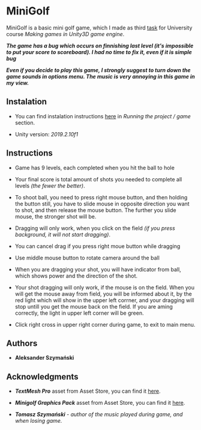# MiniGolf

MiniGolf is a basic mini golf game, which I made as third [task](./Lista03.pdf) for University course *Making games in Unity3D game engine*.

***The game has a bug which occurs on finnishing last level (it's impossible to put your score to scoreboard). I had no time to fix it, even if it is simple bug***

***Even if you decide to play this game, I strongly suggest to turn down the game sounds in options menu. The music is very annoying in this game in my view.***

## Instalation

* You can find instalation instructions [here](https://github.com/Bitterisland6/Unity/blob/master/README.md) in *Running the project / game* section.

* Unity version: *2019.2.10f1*

## Instructions

* Game has 9 levels, each completed when you hit the ball to hole

* Your final score is total amount of shots you needed to complete all levels *(the fewer the better)*.

* To shoot ball, you need to press right mouse button, and then holding the button still, you have to slide mouse in opposite direction you want to shot, and then release the mouse button. The further you slide mouse, the stronger shot will be.

* Dragging will only work, when you click on the field *(if you press background, it will not start dragging)*.

* You can cancel drag if you press right moue button while dragging

* Use middle mouse button to rotate camera around the ball

* When you are dragging your shot, you will have indicator from ball, which shows power and the direction of the shot.

* Your shot dragging will only work, if the mouse is on the field. When you will get the mouse away from field, you will be informed about it, by the red light which will show in the upper left corrner, and your dragging will stop untill you get the mouse back on the field. If you are aming correctly, the light in upper left corner will be green.

* Click right cross in upper right corner during game, to exit to main menu.


## Authors
* **Aleksander Szymański**

## Acknowledgments

* ***TextMesh Pro*** asset from Asset Store, you can find it [here](https://assetstore.unity.com/packages/essentials/beta-projects/textmesh-pro-84126).

* ***Minigolf Graphics Pack*** asset from Asset Store, you can find it [here](https://assetstore.unity.com/packages/3d/environments/minigolf-graphics-pack-33206).

* ***Tomasz Szymański*** *- author of the music played during game, and when losing game.*
